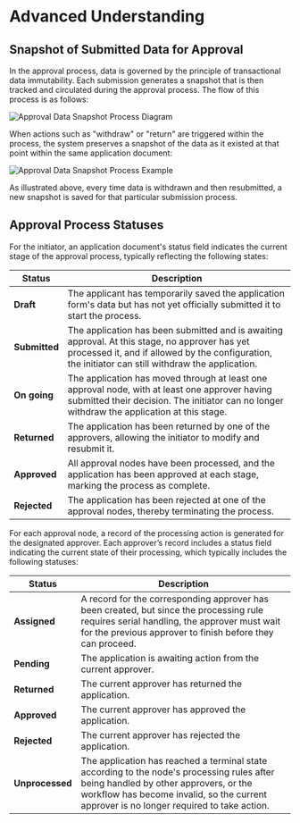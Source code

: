# Advanced Understanding

## Snapshot of Submitted Data for Approval

In the approval process, data is governed by the principle of transactional data immutability. Each submission generates a snapshot that is then tracked and circulated during the approval process. The flow of this process is as follows:

![Approval Data Snapshot Process Diagram](https://static-docs.nocobase.com/62a545a85d9e72c6b47e4b52707c4380.png)

When actions such as "withdraw" or "return" are triggered within the process, the system preserves a snapshot of the data as it existed at that point within the same application document:

![Approval Data Snapshot Process Example](https://static-docs.nocobase.com/62800d88772c88f1eaa11f6f493aea55.png)

As illustrated above, every time data is withdrawn and then resubmitted, a new snapshot is saved for that particular submission process.

## Approval Process Statuses

For the initiator, an application document's status field indicates the current stage of the approval process, typically reflecting the following states:

| Status         | Description |
|----------------| ----------- |
| **Draft**      | The applicant has temporarily saved the application form's data but has not yet officially submitted it to start the process. |
| **Submitted**  | The application has been submitted and is awaiting approval. At this stage, no approver has yet processed it, and if allowed by the configuration, the initiator can still withdraw the application. |
| **On going** | The application has moved through at least one approval node, with at least one approver having submitted their decision. The initiator can no longer withdraw the application at this stage. |
| **Returned**   | The application has been returned by one of the approvers, allowing the initiator to modify and resubmit it. |
| **Approved**   | All approval nodes have been processed, and the application has been approved at each stage, marking the process as complete. |
| **Rejected**   | The application has been rejected at one of the approval nodes, thereby terminating the process. |

For each approval node, a record of the processing action is generated for the designated approver. Each approver’s record includes a status field indicating the current state of their processing, which typically includes the following statuses:

| Status    | Description |
| --------- | ----------- |
| **Assigned**  | A record for the corresponding approver has been created, but since the processing rule requires serial handling, the approver must wait for the previous approver to finish before they can proceed. |
| **Pending**   | The application is awaiting action from the current approver. |
| **Returned**  | The current approver has returned the application. |
| **Approved**  | The current approver has approved the application. |
| **Rejected**  | The current approver has rejected the application. |
| **Unprocessed** | The application has reached a terminal state according to the node's processing rules after being handled by other approvers, or the workflow has become invalid, so the current approver is no longer required to take action. |
